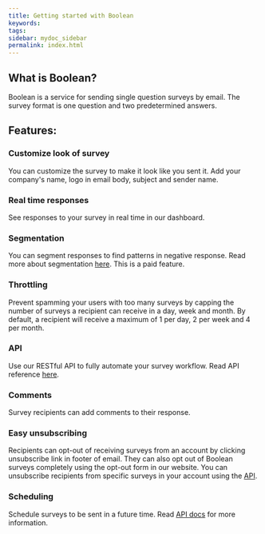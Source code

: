 ```yaml
---
title: Getting started with Boolean
keywords:
tags:
sidebar: mydoc_sidebar
permalink: index.html
---
```


## What is Boolean?

Boolean is a service for sending single question surveys by email. The survey format is one question and two predetermined answers.

## Features:
	
### Customize look of survey

You can customize the survey to make it look like you sent it. Add your company's name, logo in email body, subject and sender name.

### Real time responses

See responses to your survey in real time in our dashboard.

### Segmentation

You can segment responses to find patterns in negative response. Read more about segmentation [here](/docs/analyze_responses.html#segmenting-responses). This is a paid feature.

### Throttling

Prevent spamming your users with too many surveys by capping the number of surveys a recipient can receive in a day, week and month. By default, a recipient will receive a maximum of 1 per day, 2 per week and 4 per month.

### API

Use our RESTful API to fully automate your survey workflow. Read API reference [here](/docs/v1_introduction.html).

### Comments

Survey recipients can add comments to their response.

### Easy unsubscribing

Recipients can opt-out of receiving surveys from an account by clicking unsubscribe link in footer of email. They can also opt out of Boolean surveys completely using the opt-out form in our website. You can unsubscribe recipients from specific surveys in your account using the [API](/docs/v1_unsubscribes.html). 

### Scheduling

Schedule surveys to be sent in a future time. Read [API docs](/docs/v1_messages.html) for more information.

